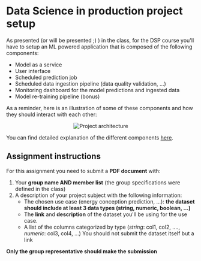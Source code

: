 # Data Science in production project setup

As presented (or will be presented ;) ) in the class, for the DSP course you'll have to setup an ML powered application that is composed of the following components:

- Model as a service
- User interface
- Scheduled prediction job
- Scheduled data ingestion pipeline (data quality validation, ...)
- Monitoring dashboard for the model predictions and ingested data
- Model re-training pipeline (bonus)

As a reminder, here is an illustration of some of these components and how they should interact with each other:
<p align="center">
    <img
        src="../images/project-architecture.png"
        alt="Project architecture"
    />
</p>

You can find detailed explanation of the different components [here](0_project_instructions.md).

## Assignment instructions
For this assignment you need to submit a **PDF document** with:

1. Your **group name AND member list** (the group specifications were defined in the class)
2. A description of your project subject with the following information:
   - The chosen use case (energy conception prediction, ...): **the dataset should include at least 3 data types (string, numeric, boolean, ...)**
   - The **link** and **description** of the dataset you'll be using for the use case.
   - A list of the columns categorized by type (*string*: col1, col2, ...., *numeric*: col3, col4, ...)
   You should not submit the dataset itself but a link

**Only the group representative should make the submission**
